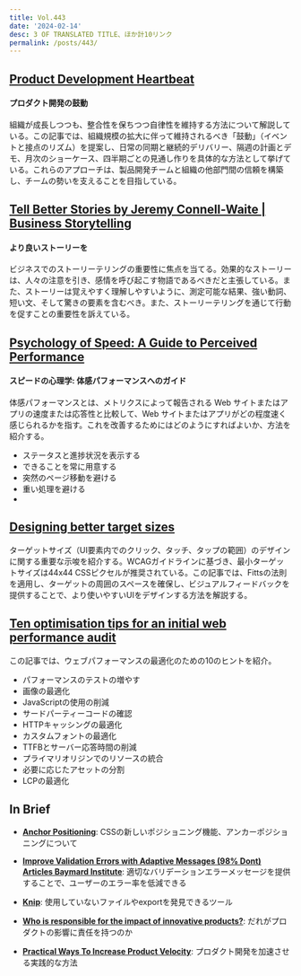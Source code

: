 ```yaml
---
title: Vol.443
date: '2024-02-14'
desc: 3 OF TRANSLATED TITLE、ほか計10リンク
permalink: /posts/443/
---
```



## [Product Development Heartbeat](https://blackswanfarming.com/product-development-heartbeat/)
#### プロダクト開発の鼓動

組織が成長しつつも、整合性を保ちつつ自律性を維持する方法について解説している。この記事では、組織規模の拡大に伴って維持されるべき「鼓動」（イベントと接点のリズム）を提案し、日常の同期と継続的デリバリー、隔週の計画とデモ、月次のショーケース、四半期ごとの見通し作りを具体的な方法として挙げている。これらのアプローチは、製品開発チームと組織の他部門間の信頼を構築し、チームの勢いを支えることを目指している。


## [Tell Better Stories by Jeremy Connell-Waite | Business Storytelling](https://www.betterstories.org)
#### より良いストーリーを
ビジネスでのストーリーテリングの重要性に焦点を当てる。効果的なストーリーは、人々の注意を引き、感情を呼び起こす物語であるべきだと主張している。また、ストーリーは覚えやすく理解しやすいように、測定可能な結果、強い動詞、短い文、そして驚きの要素を含むべき。また、ストーリーテリングを通じて行動を促すことの重要性を訴えている。


## [Psychology of Speed: A Guide to Perceived Performance](https://calibreapp.com/blog/perceived-performance)
#### スピードの心理学: 体感パフォーマンスへのガイド

体感パフォーマンスとは、メトリクスによって報告される Web サイトまたはアプリの速度または応答性と比較して、Web サイトまたはアプリがどの程度速く感じられるかを指す。これを改善するためにはどのようにすればよいか、方法を紹介する。

- ステータスと進捗状況を表示する
- できることを常に用意する
- 突然のページ移動を避ける
- 重い処理を避ける
-



## [Designing better target sizes](https://ishadeed.com/article/target-size/)

ターゲットサイズ（UI要素内でのクリック、タッチ、タップの範囲）のデザインに関する重要な示唆を紹介する。WCAGガイドラインに基づき、最小ターゲットサイズは44x44 CSSピクセルが推奨されている。この記事では、Fittsの法則を適用し、ターゲットの周囲のスペースを確保し、ビジュアルフィードバックを提供することで、より使いやすいUIをデザインする方法を解説する。


## [Ten optimisation tips for an initial web performance audit](https://calendar.perfplanet.com/2023/ten-optimisation-tips-for-an-initial-web-performance-audit/)

この記事では、ウェブパフォーマンスの最適化のための10のヒントを紹介。
- パフォーマンスのテストの増やす
- 画像の最適化
- JavaScriptの使用の削減
- サードパーティーコードの確認
- HTTPキャッシングの最適化
- カスタムフォントの最適化
- TTFBとサーバー応答時間の削減
- プライマリオリジンでのリソースの統合
- 必要に応じたアセットの分割
- LCPの最適化

## In Brief

- **[Anchor Positioning](https://12daysofweb.dev/2023/anchor-positioning/)**: CSSの新しいポジショニング機能、アンカーポジショニングについて

- **[Improve Validation Errors with Adaptive Messages (98% Dont)  Articles  Baymard Institute](https://baymard.com/blog/adaptive-validation-error-messages)**: 適切なバリデーションエラーメッセージを提供することで、ユーザーのエラー率を低減できる

- **[Knip](https://knip.dev/)**: 使用していないファイルやexportを発見できるツール

- **[Who is responsible for the impact of innovative products?](https://www.kooslooijesteijn.net/blog/who-is-responsible-impact-products)**: だれがプロダクトの影響に責任を持つのか

- **[Practical Ways To Increase Product Velocity](https://blog.staysaasy.com/p/practical-ways-to-increase-product)**: プロダクト開発を加速させる実践的な方法

